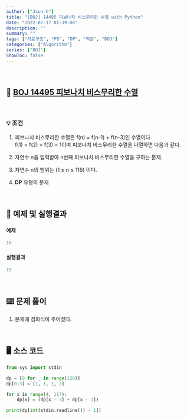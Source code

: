 ```yaml
---
author: ["Jxun-h"]
title: "[BOJ] 14495 피보나치 비스무리한 수열 with Python"
date: "2022-07-17 01:39:00"
description: ""
summary: ""
tags: ["자료구조", "PS", "DP", "백준", "BOJ"]
categories: ["Algorithm"]
series: ["BOJ"]
ShowToc: false
---
```


<br>

## 📌 <a href="https://www.acmicpc.net/problem/14495" target="_blank">BOJ 14495 피보나치 비스무리한 수열</a>

<br>

### 💡 조건

1.  피보나치 비스무리한 수열은 f(n) = f(n-1) + f(n-3)인 수열이다.  
    f(1) = f(2) = f(3) = 1이며 피보나치 비스무리한 수열을 나열하면 다음과 같다.

2.  자연수 n을 입력받아 n번째 피보나치 비스무리한 수열을 구하는 문제.

3.  자연수 n의 범위는 (1 ≤ n ≤ 116) 이다.

4.  **DP** 유형의 문제

<br>

## 🔖 예제 및 실행결과

#### 예제

```py
10
```

#### 실행결과

```py
19
```

<br>

## ⌨️ 문제 풀이

1.  문제에 점화식이 주어졌다.

<br>

## 🖥 소스 코드

```py
from sys import stdin

dp = [0 for _ in range(120)]
dp[0:3] = [1, 1, 1, 2]

for x in range(4, 117):
    dp[x] = (dp[x - 3] + dp[x - 1])

print(dp[int(stdin.readline()) - 1])
```
